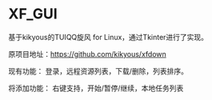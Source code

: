 # XF_GUI
基于kikyous的TUIQQ旋风 for Linux，通过Tkinter进行了实现。

原项目地址：https://github.com/kikyous/xfdown

现有功能：
登录，远程资源列表，下载/删除，列表排序。

将添加功能：
右键支持，开始/暂停/继续，本地任务列表
